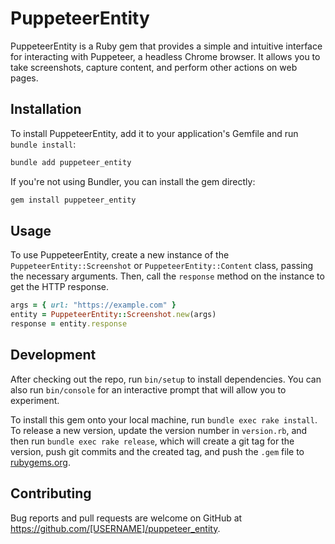 # PuppeteerEntity

PuppeteerEntity is a Ruby gem that provides a simple and intuitive interface for interacting with Puppeteer, a headless Chrome browser. It allows you to take screenshots, capture content, and perform other actions on web pages.

## Installation

To install PuppeteerEntity, add it to your application's Gemfile and run `bundle install`:

```bash
bundle add puppeteer_entity
```

If you're not using Bundler, you can install the gem directly:

```bash
gem install puppeteer_entity
```

## Usage

To use PuppeteerEntity, create a new instance of the `PuppeteerEntity::Screenshot` or `PuppeteerEntity::Content` class, passing the necessary arguments. Then, call the `response` method on the instance to get the HTTP response.

```ruby
args = { url: "https://example.com" }
entity = PuppeteerEntity::Screenshot.new(args)
response = entity.response
```

## Development

After checking out the repo, run `bin/setup` to install dependencies. You can also run `bin/console` for an interactive prompt that will allow you to experiment.

To install this gem onto your local machine, run `bundle exec rake install`. To release a new version, update the version number in `version.rb`, and then run `bundle exec rake release`, which will create a git tag for the version, push git commits and the created tag, and push the `.gem` file to [rubygems.org](https://rubygems.org).

## Contributing

Bug reports and pull requests are welcome on GitHub at https://github.com/[USERNAME]/puppeteer_entity.

